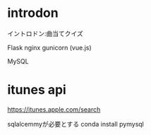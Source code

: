 # introdon
イントロドン:曲当てクイズ

Flask
nginx
gunicorn
(vue.js)

MySQL

# itunes api
https://itunes.apple.com/search

sqlalcemmyが必要とする
conda install pymysql

